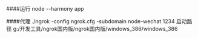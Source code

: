 ####运行
node --harmony app


####代理
./ngrok -config ngrok.cfg -subdomain node-wechat 1234
启动路径
g:/开发工具/ngrok国内版/ngrok国内版/windows_386/windows_386